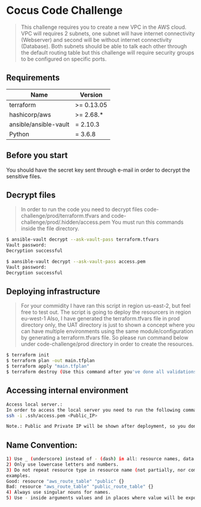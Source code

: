 # Cocus Code Challenge
> This challenge requires you to create a new VPC in the AWS cloud. VPC will requires 2 subnets, one subnet will have internet connectivity (Webserver) and second will be without internet connectivity (Database).
> Both subnets should be able to talk each other through the default routing table but this challenge will require security groups to be configured on specific ports.

## Requirements

| Name | Version |
|------|---------|
| terraform | >= 0.13.05 |
| hashicorp/aws | >= 2.68.* |
| ansible/ansible-vault | = 2.10.3 | 
| Python | = 3.6.8 | 

## Before you start
You should have the secret key sent through e-mail in order to decrypt the sensitive files. 

## Decrypt files
> In order to run the code you need to decrypt files code-challenge/prod/terraform.tfvars and code-challenge/prod/.hidden/access.pem
> You must run this commands inside the file directory.

```sh
$ ansible-vault decrypt --ask-vault-pass terraform.tfvars
Vault password:
Decryption successful

$ aansible-vault decrypt --ask-vault-pass access.pem
Vault password:
Decryption successful
```

## Deploying infrastructure
> For your commidity I have ran this script in region us-east-2, but feel free to test out.
> The script is going to deploy the resourcers in region eu-west-1
> Also, I have generated the terraform.tfvars file in prod directory only, the UAT directory is just to shown a concept where you can have multiple 
> environments using the same module/configuration by generating a terraform.tfvars file. 
> So please run command below under code-challenge/prod directory in order to create the resources.

```sh
$ terraform init
$ terraform plan -out main.tfplan
$ terraform apply "main.tfplan"
$ terraform destroy (Use this command after you've done all validations) 
```
## Accessing internal environment

```sh
Access local server.: 
In order to access the local server you need to run the following command line.
ssh -i .ssh/access.pem <Public_IP>

Note.: Public and Private IP will be shown after deployment, so you don't need to use console.
```

## Name Convention:
```sh
1) Use _ (underscore) instead of - (dash) in all: resource names, data source names, variable names, outputs.
2) Only use lowercase letters and numbers.
3) Do not repeat resource type in resource name (not partially, nor completely).
examples.
Good: resource "aws_route_table" "public" {}
Bad: resource "aws_route_table" "public_route_table" {}
4) Always use singular nouns for names.
5) Use - inside arguments values and in places where value will be exposed to a human (eg, inside DNS name of RDS instance).
```
